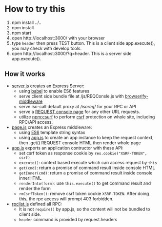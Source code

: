 How to try this
===============

1. npm install ../..
2. npm install
3. npm start
4. open http://localhost:3000/ with your browser
5. type `header` then press TEST button. This is a client side app.execute(), you may check with develop tools.
6. open http://localhost:3000/?q=header. This is a server side app.execute().

How it works
------------

* <a href="server.js">server.js</a> creates an Express Server:
  * using <a href="http://babeljs.io/">babel</a> to enable ES6 features
  * serve client side bundle file at /js/REQConsle.js with <a href="https://github.com/ForbesLindesay/browserify-middleware">browserify-middleware</a>
  * serve iso-call default proxy at /_isoreq_/ for your RPC or API
  * serve a <a href="page.js">REQUEST console page</a> for any other URL requests.
  * utilize <a href="https://github.com/expressjs/csurf">npm:csurf</a> to perform <a href="http://en.wikipedia.org/wiki/Cross-site_request_forgery" >csrf</a> protection on whole site, including RPC/API access.
* <a href="page.js">page.js</a> creates an Express middleware:
  * using <a href="http://babeljs.io/docs/learn-es6/">ES6</a> template string syntax
  * using <a href="app.js">app.js</a> to create an app instance to keep the request context, then .get() REQUEST console HTML then render whole page
* <a href="app.js">app.js</a> exports an application contructor with these API:
  * set csrf token as response cookie by `res.cookie("XSRF-TOKEN", csrf)`
  * `execute()`: context based execute which can access request by `this`
  * `get(cmd)`: return a promise of command result inside console HTML
  * `getInner(cmd)`: return a promise of command result inside console innerHTML
  * `renderInto(form)`: use `this.execute()` to get command result and render the form
  * `rmCsrfToken()`: remove csrf token cookie `XSRF-TOKEN`. After doing this, the rpc access will prompt 403 forbidden.
* <a href="rpclist.js">rpclist.js</a> defined all RPC:
  * It is not `require()` by app.js, so the content will not be bundled to client side.
  * `header` command is provided by request.headers
